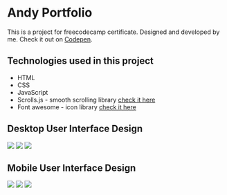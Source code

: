 # Andy Portfolio
This is a project for freecodecamp certificate. Designed and developed by me.
Check it out on <a href="https://codepen.io/souji-andy/full/wvpagZP">Codepen</a>.

<h2>Technologies used in this project</h2>
<ul>
  <li>HTML</li>
  <li>CSS</li>
  <li>JavaScript</li>
  <li>Scrolls.js - smooth scrolling library <a href="https://scrollsjs.com/">check it here</a></li>
  <li>Font awesome - icon library <a href="https://fontawesome.com/">check it here</a></li>
 </ul>

<section>
  <h2>Desktop User Interface Design</h2>
  <img src="https://user-images.githubusercontent.com/40969170/159052562-7e25bc21-f079-47ba-bb5f-9a71726e2cc0.png">
  <img src="https://user-images.githubusercontent.com/40969170/159052568-21bcf2cb-753d-44e1-9dcd-4cf5be5d27a1.png">
  <img src="https://user-images.githubusercontent.com/40969170/159052584-1d0db0d3-06ee-4011-958d-57081b4093de.png">
</section>

<section>
  <h2>Mobile User Interface Design</h2>
  <img src="https://user-images.githubusercontent.com/40969170/159052239-21f3b1d0-cbcd-41ba-8481-a4c599f77d52.png">
  <img src="https://user-images.githubusercontent.com/40969170/159052256-8aab8260-bf4b-461a-97fd-bc08af482243.png">
  <img src="https://user-images.githubusercontent.com/40969170/159052268-01dd4152-ce0b-40d0-930d-270d426e8e79.png">
</section>
